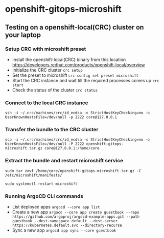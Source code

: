 # openshift-gitops-microshift

## Testing on a openshift-local(CRC) cluster on your laptop

### Setup CRC with microshift preset
- Install the openshift-local(CRC) binary from this location https://developers.redhat.com/products/openshift-local/overview
- Initialize the CRC cluster
```crc setup```
- Set the preset to microshift
```crc config set preset microshift```
- Start the CRC instance and wait till the required processes comes up
```crc start```
- Check the status of the cluster
```crc status```

### Connect to the local CRC instance

```ssh -i ~/.crc/machines/crc/id_ecdsa -o StrictHostKeyChecking=no -o UserKnownHostsFile=/dev/null -p 2222 core@127.0.0.1```

### Transfer the bundle to the CRC cluster

``` scp -i ~/.crc/machines/crc/id_ecdsa -o StrictHostKeyChecking=no -o UserKnownHostsFile=/dev/null -P 2222 openshift-gitops-microshift.tar.gz core@127.0.0.1:/home/core ```
### Extract the bundle and restart microshift service

```
sudo tar zxvf /home/core/openshift-gitops-microshift.tar.gz -C /etc/microshift/manifests/

sudo systemctl restart microshift
```

### Running ArgoCD CLI commands

- List deployed apps
```argocd --core app list```
- Create a new app
```argocd --core app create guestbook --repo https://github.com/argoproj/argocd-example-apps.git --path guestbook --dest-namespace default --dest-server https://kubernetes.default.svc --directory-recurse```
- Sync a new app
```argocd app sync --core guestbook```
